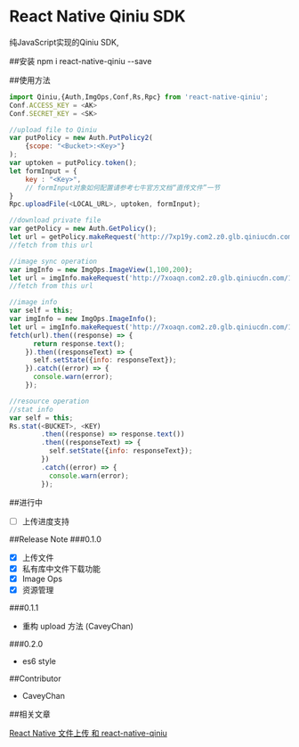 # React Native Qiniu SDK

纯JavaScript实现的Qiniu SDK,

##安装
npm i react-native-qiniu  --save

##使用方法

```javascript
import Qiniu,{Auth,ImgOps,Conf,Rs,Rpc} from 'react-native-qiniu';
Conf.ACCESS_KEY = <AK>
Conf.SECRET_KEY = <SK>

//upload file to Qiniu
var putPolicy = new Auth.PutPolicy2(
    {scope: "<Bucket>:<Key>"}
);
var uptoken = putPolicy.token();
let formInput = {
    key : "<Key>",
    // formInput对象如何配置请参考七牛官方文档“直传文件”一节
}
Rpc.uploadFile(<LOCAL_URL>, uptoken, formInput);

//download private file
var getPolicy = new Auth.GetPolicy();
let url = getPolicy.makeRequest('http://7xp19y.com2.z0.glb.qiniucdn.com/5.jpg');
//fetch from this url

//image sync operation
var imgInfo = new ImgOps.ImageView(1,100,200);
let url = imgInfo.makeRequest('http://7xoaqn.com2.z0.glb.qiniucdn.com/16704/6806d20a359f43c88f1cb3c59980e5ef');
//fetch from this url

//image info 
var self = this;
var imgInfo = new ImgOps.ImageInfo();
let url = imgInfo.makeRequest('http://7xoaqn.com2.z0.glb.qiniucdn.com/16704/6806d20a359f43c88f1cb3c59980e5ef');
fetch(url).then((response) => {
      return response.text();
    }).then((responseText) => {
      self.setState({info: responseText});
    }).catch((error) => {
      console.warn(error);
    });

//resource operation
//stat info
var self = this;
Rs.stat(<BUCKET>, <KEY)
        .then((response) => response.text())
        .then((responseText) => {
          self.setState({info: responseText});
        })
        .catch((error) => {
          console.warn(error);
        });
```

##进行中

- [ ] 上传进度支持

##Release Note
###0.1.0
- [x] 上传文件
- [x] 私有库中文件下载功能
- [x] Image Ops
- [x] 资源管理

###0.1.1
- 重构 upload 方法 (CaveyChan)

###0.2.0
- es6 style

##Contributor
- CaveyChan


##相关文章

[React Native 文件上传 和 react-native-qiniu](https://medium.com/@bugu1986/react-native-%E6%96%87%E4%BB%B6%E4%B8%8A%E4%BC%A0-%E5%92%8C-react-native-qiniu-4b3f7335090e#.ooux7ospa)

